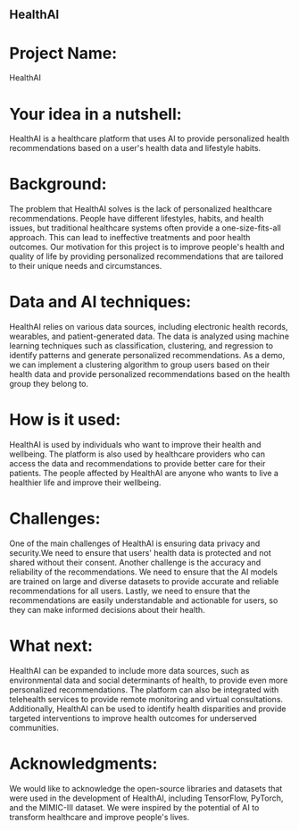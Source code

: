 ## HealthAI
# Project Name:
HealthAI

# Your idea in a nutshell: 
HealthAI is a healthcare platform that uses AI to provide personalized health recommendations based on a user's health data and lifestyle habits.

# Background: 
The problem that HealthAI solves is the lack of personalized healthcare recommendations. People have different lifestyles, habits, and health issues, but traditional healthcare systems often provide a one-size-fits-all approach. This can lead to ineffective treatments and poor health outcomes. Our motivation for this project is to improve people's health and quality of life by providing personalized recommendations that are tailored to their unique needs and circumstances.

# Data and AI techniques: 
HealthAI relies on various data sources, including electronic health records, wearables, and patient-generated data. The data is analyzed using machine learning techniques such as classification, clustering, and regression to identify patterns and generate personalized recommendations. As a demo, we can implement a clustering algorithm to group users based on their health data and provide personalized recommendations based on the health group they belong to.

# How is it used:
HealthAI is used by individuals who want to improve their health and wellbeing. The platform is also used by healthcare providers who can access the data and recommendations to provide better care for their patients. The people affected by HealthAI are anyone who wants to live a healthier life and improve their wellbeing.

# Challenges: 
One of the main challenges of HealthAI is ensuring data privacy and security.We need to ensure that users' health data is protected and not shared without their consent. Another challenge is the accuracy and reliability of the recommendations. We need to ensure that the AI models are trained on large and diverse datasets to provide accurate and reliable recommendations for all users. Lastly, we need to ensure that the recommendations are easily understandable and actionable for users, so they can make informed decisions about their health.

# What next: 
HealthAI can be expanded to include more data sources, such as environmental data and social determinants of health, to provide even more personalized recommendations. The platform can also be integrated with telehealth services to provide remote monitoring and virtual consultations. Additionally, HealthAI can be used to identify health disparities and provide targeted interventions to improve health outcomes for underserved communities.

# Acknowledgments:
We would like to acknowledge the open-source libraries and datasets that were used in the development of HealthAI, including TensorFlow, PyTorch, and the MIMIC-III dataset. We were inspired by the potential of AI to transform healthcare and improve people's lives.
